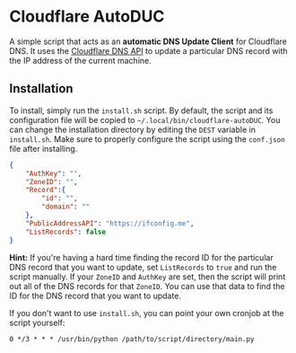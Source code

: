 # Cloudflare AutoDUC

A simple script that acts as an **automatic DNS Update Client** for Cloudflare DNS. It uses the [Cloudflare DNS API](https://developers.cloudflare.com/api/operations/dns-records-for-a-zone-update-dns-record) to update a particular DNS record with the IP address of the current machine.

## Installation

To install, simply run the `install.sh` script. By default, the script and its configuration file will be copied to `~/.local/bin/cloudflare-autoDUC`. You can change the installation directory by editing the `DEST` variable in `install.sh`. Make sure to properly configure the script using the `conf.json` file after installing.

```json
{
    "AuthKey": "",
    "ZoneID": "",
    "Record":{
        "id": "",
        "domain": ""
    },
    "PublicAddressAPI": "https://ifconfig.me",
    "ListRecords": false
}
```

**Hint:** If you're having a hard time finding the record ID for the particular DNS record that you want to update, set `ListRecords` to `true` and run the script manually. If your `ZoneID` and `AuthKey` are set, then the script will print out all of the DNS records for that `ZoneID`. You can use that data to find the ID for the DNS record that you want to update.

If you don't want to use `install.sh`, you can point your own cronjob at the script yourself:

```shell
0 */3 * * * /usr/bin/python /path/to/script/directory/main.py
```
